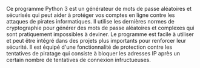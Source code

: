 Ce programme Python 3 est un générateur de mots de passe aléatoires et sécurisés qui peut aider à protéger vos comptes en ligne contre les attaques de pirates informatiques. Il utilise les dernières normes de cryptographie pour générer des mots de passe aléatoires et complexes qui sont pratiquement impossibles à deviner. Le programme est facile à utiliser et peut être intégré dans des projets plus importants pour renforcer leur sécurité. Il est équipé d'une fonctionnalité de protection contre les tentatives de piratage qui consiste à bloquer les adresses IP après un certain nombre de tentatives de connexion infructueuses.
